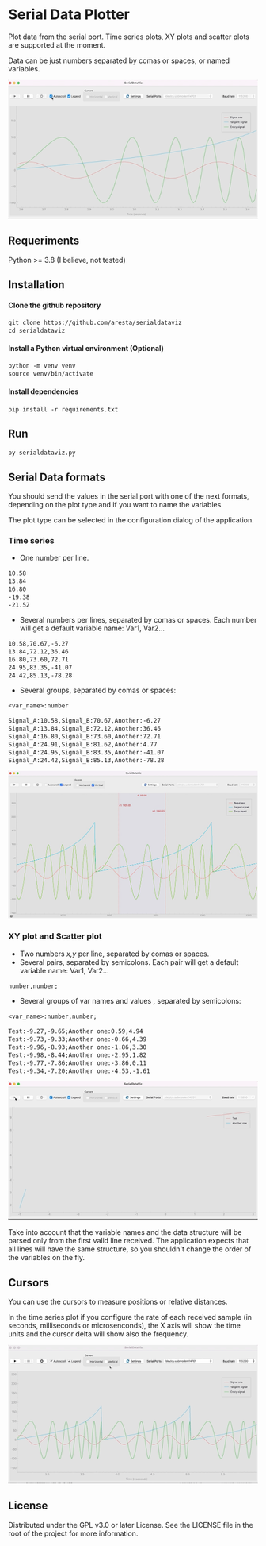 # Serial Data Plotter
Plot data from the serial port. Time series plots, XY plots and scatter plots are supported at the moment.

Data can be just numbers separated by comas or spaces, or named variables.

![Serial Data Plotter](img/resize.gif) 


## Requeriments
Python >= 3.8   (I believe, not tested)

## Installation
#### Clone the github repository
```
git clone https://github.com/aresta/serialdataviz
cd serialdataviz
```
#### Install a Python virtual environment (Optional)
```
python -m venv venv
source venv/bin/activate
```
#### Install dependencies
```
pip install -r requirements.txt
```

## Run
```
py serialdataviz.py
```

## Serial Data formats
You should send the values in the serial port with one of the next formats, depending on the plot type and if you want to name the variables.

The plot type can be selected in the configuration dialog of the application.
### Time series
- One number per line.
```
10.58
13.84
16.80
-19.38
-21.52
```
- Several numbers per lines, separated by comas or spaces. Each number will get a default variable name: Var1, Var2...
```
10.58,70.67,-6.27
13.84,72.12,36.46
16.80,73.60,72.71
24.95,83.35,-41.07
24.42,85.13,-78.28
```
- Several groups, separated by comas or spaces:  
```
<var_name>:number
```
```
Signal_A:10.58,Signal_B:70.67,Another:-6.27
Signal_A:13.84,Signal_B:72.12,Another:36.46
Signal_A:16.80,Signal_B:73.60,Another:72.71
Signal_A:24.91,Signal_B:81.62,Another:4.77
Signal_A:24.95,Signal_B:83.35,Another:-41.07
Signal_A:24.42,Signal_B:85.13,Another:-78.28
```
![Serial Data Plotter](img/serialdataviz1.jpg) 

### XY plot and Scatter plot
- Two numbers *x,y* per line, separated by comas or spaces.
- Several pairs, separated by semicolons. Each pair will get a default variable name: Var1, Var2...
```
number,number;
```
- Several groups of var names and values , separated by semicolons:
```
<var_name>:number,number;
```

```
Test:-9.27,-9.65;Another one:0.59,4.94
Test:-9.73,-9.33;Another one:-0.66,4.39
Test:-9.96,-8.93;Another one:-1.86,3.30
Test:-9.98,-8.44;Another one:-2.95,1.82
Test:-9.77,-7.86;Another one:-3.86,0.11
Test:-9.34,-7.20;Another one:-4.53,-1.61
```

![Serial Data Plotter](img/XY.gif) 

Take into account that the variable names and the data structure will be parsed only from the first valid line received.  The application expects that all lines will have the same structure, so you shouldn't change the order of the variables on the fly.

## Cursors

You can use the cursors to measure positions or relative distances. 

In the time series plot if you configure the rate of each received sample (in seconds, milliseconds or microsenconds), the X axis will show the time units and the cursor delta will show also the frequency.

![Serial Data Plotter](img/cursors.gif) 

## License
Distributed under the GPL v3.0 or later License. See the LICENSE file in the root of the project for more information.






